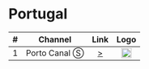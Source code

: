 <h1>Portugal</h1>

| #   | Channel         | Link  | Logo |
|:---:|:---------------:|:-----:|:-----:
| 1   | Porto Canal Ⓢ  | [>](https://streamer-a01.videos.sapo.pt/live/portocanal/playlist.m3u8) | <img height="20" src="https://i.imgur.com/wsyvP2H.png"/> |

